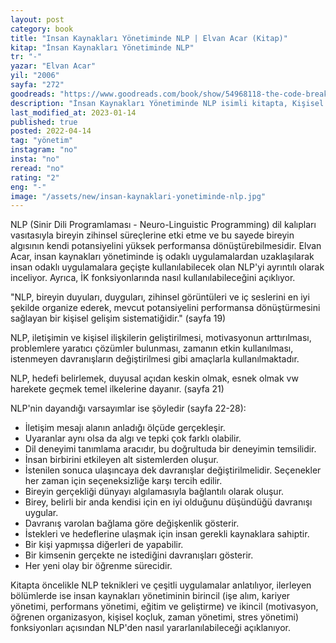 ```yaml
---
layout: post
category: book
title: "Insan Kaynakları Yönetiminde NLP | Elvan Acar (Kitap)"
kitap: "İnsan Kaynakları Yönetiminde NLP"
tr: "-"
yazar: "Elvan Acar"
yil: "2006"
sayfa: "272"
goodreads: "https://www.goodreads.com/book/show/54968118-the-code-breaker"
description: "İnsan Kaynakları Yönetiminde NLP isimli kitapta, Kişisel gelişim uygulamalarının başında yer alan NLP tekniklerinden bir örgütsel gelişim yöntemi olarak insan kaynakları yönetiminin daha etkin olabilmesi için nasıl yararlanılabileceği anlatılıyor."
last_modified_at: 2023-01-14
published: true
posted: 2022-04-14
tag: "yönetim"
instagram: "no"
insta: "no"
reread: "no"
rating: "2"
eng: "-"
image: "/assets/new/insan-kaynaklari-yonetiminde-nlp.jpg"
---
```


NLP (Sinir Dili Programlaması - Neuro-Linguistic Programming) dil kalıpları vasıtasıyla bireyin zihinsel süreçlerine etki etme ve bu sayede bireyin algısının kendi potansiyelini yüksek performansa dönüştürebilmesidir. Elvan Acar, insan kaynakları yönetiminde iş odaklı uygulamalardan uzaklaşılarak insan odaklı uygulamalara geçişte kullanılabilecek olan NLP'yi ayrıntılı olarak inceliyor. Ayrıca, İK fonksiyonlarında nasıl kullanılabileceğini açıklıyor. 

"NLP, bireyin duyuları, duyguları, zihinsel görüntüleri ve iç seslerini en iyi şekilde organize ederek, mevcut potansiyelini performansa dönüştürmesini sağlayan bir kişisel gelişim sistematiğidir." (sayfa 19)

NLP, iletişimin ve kişisel ilişkilerin geliştirilmesi, motivasyonun arttırılması, problemlere yaratıcı çözümler bulunması, zamanın etkin kullanılması, istenmeyen davranışların değiştirilmesi gibi amaçlarla kullanılmaktadır. 

NLP, hedefi belirlemek, duyusal açıdan keskin olmak, esnek olmak vw harekete geçmek temel ilkelerine dayanır. (sayfa 21)

NLP'nin dayandığı varsayımlar ise şöyledir (sayfa 22-28):
- İletişim mesajı alanın anladığı ölçüde gerçekleşir.
- Uyaranlar aynı olsa da algı ve tepki çok farklı olabilir.
- Dil deneyimi tanımlama aracıdır, bu doğrultuda bir deneyimin temsilidir.
- İnsan birbirini etkileyen alt sistemlerden oluşur.
- İstenilen sonuca ulaşıncaya dek davranışlar değiştirilmelidir. Seçenekler her zaman için seçeneksizliğe karşı tercih edilir.
- Bireyin gerçekliği dünyayı algılamasıyla bağlantılı olarak oluşur. 
- Birey,  belirli bir anda kendisi için en iyi olduğunu düşündüğü davranışı uygular.
- Davranış varolan bağlama göre değişkenlik gösterir.
- İstekleri ve hedeflerine ulaşmak için insan gerekli kaynaklara sahiptir.
- Bir kişi yapmışsa diğerleri de yapabilir.
- Bir kimsenin gerçekte ne istediğini davranışları gösterir.
- Her yeni olay bir öğrenme sürecidir.

Kitapta öncelikle NLP teknikleri ve çeşitli uygulamalar anlatılıyor, ilerleyen bölümlerde ise insan kaynakları yönetiminin birincil (işe alım, kariyer yönetimi, performans yönetimi, eğitim ve geliştirme) ve ikincil (motivasyon, öğrenen organizasyon, kişisel koçluk, zaman yönetimi, stres yönetimi) fonksiyonları açısından NLP'den nasıl yararlanılabileceği açıklanıyor. 
 

